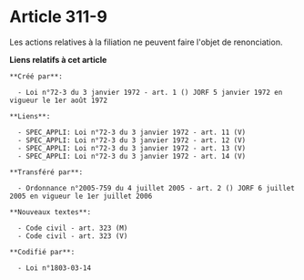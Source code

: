 # Article 311-9

Les actions relatives à la filiation ne peuvent faire l'objet de renonciation.

**Liens relatifs à cet article**

	**Créé par**:

	  - Loi n°72-3 du 3 janvier 1972 - art. 1 () JORF 5 janvier 1972 en vigueur le 1er août 1972

	**Liens**:

	  - SPEC_APPLI: Loi n°72-3 du 3 janvier 1972 - art. 11 (V)
	  - SPEC_APPLI: Loi n°72-3 du 3 janvier 1972 - art. 12 (V)
	  - SPEC_APPLI: Loi n°72-3 du 3 janvier 1972 - art. 13 (V)
	  - SPEC_APPLI: Loi n°72-3 du 3 janvier 1972 - art. 14 (V)

	**Transféré par**:

	  - Ordonnance n°2005-759 du 4 juillet 2005 - art. 2 () JORF 6 juillet 2005 en vigueur le 1er juillet 2006

	**Nouveaux textes**:

	  - Code civil - art. 323 (M)
	  - Code civil - art. 323 (V)

	**Codifié par**:

	  - Loi n°1803-03-14
